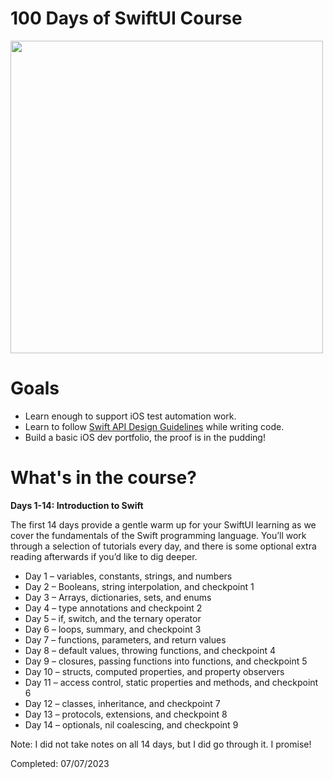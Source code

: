 # 100 Days of SwiftUI Course

<img src="https://user-images.githubusercontent.com/4522927/217293248-fe762051-affc-4ead-9670-49a4f1356cb6.png" width="500"/>

# Goals

- Learn enough to support iOS test automation work.
- Learn to follow [Swift API Design Guidelines](https://www.swift.org/documentation/api-design-guidelines/) while writing code.
- Build a basic iOS dev portfolio, the proof is in the pudding!

# What's in the course?

**Days 1-14: Introduction to Swift**

The first 14 days provide a gentle warm up for your SwiftUI learning as we cover the fundamentals of the Swift programming language. You’ll work through a selection of tutorials every day, and there is some optional extra reading afterwards if you’d like to dig deeper.

- Day 1 – variables, constants, strings, and numbers
- Day 2 – Booleans, string interpolation, and checkpoint 1
- Day 3 – Arrays, dictionaries, sets, and enums
- Day 4 – type annotations and checkpoint 2
- Day 5 – if, switch, and the ternary operator
- Day 6 – loops, summary, and checkpoint 3
- Day 7 – functions, parameters, and return values
- Day 8 – default values, throwing functions, and checkpoint 4
- Day 9 – closures, passing functions into functions, and checkpoint 5
- Day 10 – structs, computed properties, and property observers
- Day 11 – access control, static properties and methods, and checkpoint 6
- Day 12 – classes, inheritance, and checkpoint 7
- Day 13 – protocols, extensions, and checkpoint 8
- Day 14 – optionals, nil coalescing, and checkpoint 9

Note: I did not take notes on all 14 days, but I did go through it. I promise!

Completed: 07/07/2023
